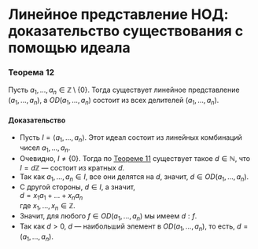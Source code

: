 # Линейное представление НОД: доказательство существования с помощью идеала

### **Теорема 12**  
Пусть $a_1, \dots, a_n \in \mathbb{Z} \setminus \{0\}$. Тогда существует линейное представление $(a_1, \dots, a_n)$, а $OD(a_1, \dots, a_n)$ состоит из всех делителей $(a_1, \dots, a_n)$.

#### **Доказательство**  
+ Пусть $I = \langle a_1, \dots, a_n \rangle$. Этот идеал состоит из линейных комбинаций чисел $a_1, \dots, a_n$.  
+ Очевидно, $I \neq \{0\}$. Тогда по [Теореме 11](12.md#Теорема-11) существует такое $d \in \mathbb{N}$, что $I = d\mathbb{Z}$ — состоит из кратных $d$.  
+ Так как $a_1, \dots, a_n \in I$, все они делятся на $d$, значит, $d \in OD(a_1, \dots, a_n)$.  
+ С другой стороны, $d \in I$, а значит,  
$d = x_1a_1 + \dots + x_n a_n$  
где $x_1, \dots, x_n \in \mathbb{Z}$.  
+ Значит, для любого $f \in OD(a_1, \dots, a_n)$ мы имеем $d : f$.  
+ Так как $d > 0$, $d$ — наибольший элемент в $OD(a_1, \dots, a_n)$, то есть, $d = (a_1, \dots, a_n)$.  